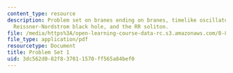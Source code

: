```yaml
---
content_type: resource
description: Problem set on branes ending on branes, timelike oscillators, the extremal
  Reissner-Nordstrom black hole, and the RR soliton.
file: /media/https%3A/open-learning-course-data-rc.s3.amazonaws.com/8-821-string-theory-fall-2008/3dc562d082f837011570ff565a84bef0_pset01.pdf
file_type: application/pdf
resourcetype: Document
title: Problem Set 1
uid: 3dc562d0-82f8-3701-1570-ff565a84bef0
---
```

